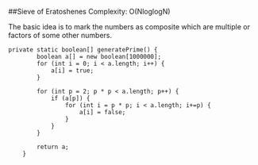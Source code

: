##Sieve of Eratoshenes
Complexity: O(NloglogN)

The basic idea is to mark the numbers as composite which are multiple or factors
of some other numbers.

```
private static boolean[] generatePrime() {
        boolean a[] = new boolean[1000000];
        for (int i = 0; i < a.length; i++) {
            a[i] = true;
        }

        for (int p = 2; p * p < a.length; p++) {
            if (a[p]) {
                for (int i = p * p; i < a.length; i+=p) {
                    a[i] = false;
                }
            }
        }

        return a;
    }
```